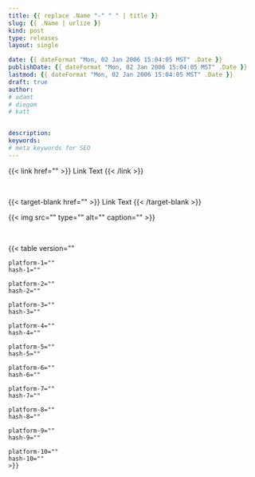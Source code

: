 ```yaml
---
title: {{ replace .Name "-" " " | title }}
slug: {{ .Name | urlize }}
kind: post
type: releases
layout: single

date: {{ dateFormat "Mon, 02 Jan 2006 15:04:05 MST" .Date }}
publishDate: {{ dateFormat "Mon, 02 Jan 2006 15:04:05 MST" .Date }}
lastmod: {{ dateFormat "Mon, 02 Jan 2006 15:04:05 MST" .Date }}
draft: true
author: 
# adamt
# diegom 
# katt


description: 
keywords: 
# meta keywords for SEO 
---
```




<!-- link -->
{{< link
    href="" >}}
    Link Text
{{< /link >}}

<br> 

<!-- link target-blank -->
{{< target-blank
    href="" >}}
    Link Text
{{< /target-blank >}}


<!-- img/figure -->
{{< img 
    src="" 
    type="" 
    alt="" 
    caption="" >}} 

<br>

<!-- hash table -->
{{< table 
    version=""

    platform-1="" 
    hash-1="" 
    
    platform-2="" 
    hash-2=""  

    platform-3="" 
    hash-3=""  

    platform-4="" 
    hash-4="" 

    platform-5="" 
    hash-5=""  

    platform-6="" 
    hash-6=""  

    platform-7="" 
    hash-7=""  

    platform-8="" 
    hash-8=""  

    platform-9="" 
    hash-9=""  

    platform-10="" 
    hash-10=""  
    >}} 